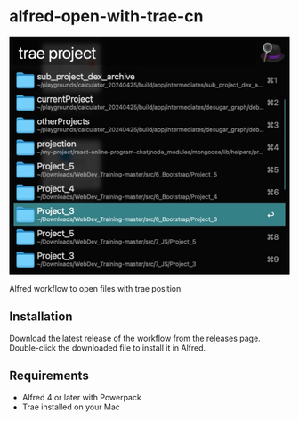 # alfred-open-with-trae-cn

![preview](./preview.jpg)


Alfred workflow to open files with trae position.

## Installation

Download the latest release of the workflow from the releases page.
Double-click the downloaded file to install it in Alfred.

## Requirements

- Alfred 4 or later with Powerpack
- Trae installed on your Mac



